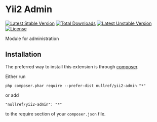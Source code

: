 Yii2 Admin
===============
[![Latest Stable Version](https://poser.pugx.org/nullref/yii2-admin/v/stable)](https://packagist.org/packages/nullref/yii2-admin) [![Total Downloads](https://poser.pugx.org/nullref/yii2-admin/downloads)](https://packagist.org/packages/nullref/yii2-admin) [![Latest Unstable Version](https://poser.pugx.org/nullref/yii2-admin/v/unstable)](https://packagist.org/packages/nullref/yii2-admin) [![License](https://poser.pugx.org/nullref/yii2-admin/license)](https://packagist.org/packages/nullref/yii2-admin)

Module for administration

Installation
------------

The preferred way to install this extension is through [composer](http://getcomposer.org/download/).

Either run

```
php composer.phar require --prefer-dist nullref/yii2-admin "*"
```

or add

```
"nullref/yii2-admin": "*"
```

to the require section of your `composer.json` file.
